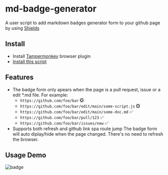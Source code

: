 # md-badge-generator
A user script to add markdown badges generator form to your github page by using [Shields](https://shields.io/)


## Install

* Install [Tampermonkey](https://www.tampermonkey.net/) browser plugin
* [Install this script](https://github.com/Blackman99/md-badge-generator/raw/main/md-badge-generator.user.js)

## Features

* The badge form only apears when the page is a pull request, issue or a edit *.md file. For example:
  * `https://github.com/foo/bar` :negative_squared_cross_mark:
  * `https://github.com/foo/bar/edit/main/some-script.js` :negative_squared_cross_mark:
  * `https://github.com/foo/bar/edit/main/some-doc.md` :white_check_mark:
  * `https://github.com/foo/bar/pull/123` :white_check_mark:
  * `https://github.com/foo/bar/issues/new` :white_check_mark:
* Supports both refresh and github link spa route jump
The badge form will auto diplay/hide when the page changed. 
There's no need to refresh the browser. 

## Usage Demo
![badge](https://user-images.githubusercontent.com/41723543/206615303-6c6cb66e-1bf7-4de6-b815-c8ba2e51c8fb.gif)
